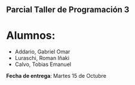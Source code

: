 
## Parcial Taller de Programación 3

# Alumnos:

- Addario, Gabriel Omar
- Luraschi, Roman Iñaki
- Calvo, Tobias Emanuel

**Fecha de entrega**: Martes 15 de Octubre
